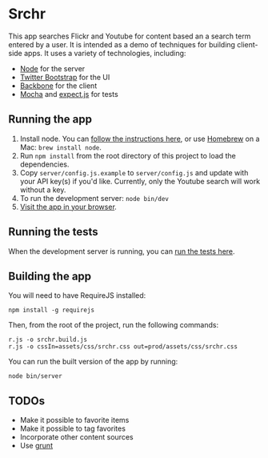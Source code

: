 # Srchr

This app searches Flickr and Youtube for content based an a search term entered
by a user. It is intended as a demo of techniques for building client-side
apps. It uses a variety of technologies, including:

- [Node](http://nodejs.org/) for the server
- [Twitter Bootstrap](http://twitter.github.com/bootstrap/) for the UI
- [Backbone](http://documentcloud.github.com/backbone/) for the client
- [Mocha](http://visionmedia.github.com/mocha/) and [expect.js](https://github.com/LearnBoost/expect.js/blob/master/README.md) for tests

## Running the app

1. Install node. You can [follow the instructions here](http://nodejs.org/#download), or use
  [Homebrew](http://mxcl.github.com/homebrew/) on a Mac: `brew install node`.
2. Run `npm install` from the root directory of this project to load the dependencies.
3. Copy `server/config.js.example` to `server/config.js` and update with your
   API key(s) if you'd like. Currently, only the Youtube search will work
   without a key.
4. To run the development server: `node bin/dev`
5. [Visit the app in your browser](http://localhost:4444).

## Running the tests

When the development server is running, you can [run the tests here](http://localhost:4444/_test).

## Building the app

You will need to have RequireJS installed:

    npm install -g requirejs

Then, from the root of the project, run the following commands:

    r.js -o srchr.build.js
    r.js -o cssIn=assets/css/srchr.css out=prod/assets/css/srchr.css

You can run the built version of the app by running:

    node bin/server

## TODOs

- Make it possible to favorite items
- Make it possible to tag favorites
- Incorporate other content sources
- Use [grunt](https://github.com/cowboy/grunt)
